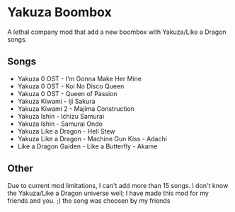 # Yakuza Boombox
A lethal company mod that add a new boombox with Yakuza/Like a Dragon songs.

## Songs

- Yakuza 0 OST - I'm Gonna Make Her Mine
- Yakuza 0 OST - Koi No Disco Queen
- Yakuza 0 OST - Queen of Passion
- Yakuza Kiwami - Iji Sakura
- Yakuza Kiwami 2 - Majima Construction
- Yakuza Ishin - Ichizu Samurai
- Yakuza Ishin - Samurai Ondo
- Yakuza Like a Dragon - Hell Stew
- Yakuza Like a Dragon - Machine Gun Kiss - Adachi
- Like a Dragon Gaiden - Like a Butterfly - Akame

## Other

Due to current mod limitations, I can't add more than 15 songs.
I don't know the Yakuza/Like a Dragon universe well; 
I have made this mod for my friends and you. ;)
the song was choosen by my friends
